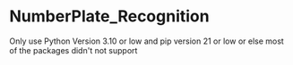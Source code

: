 # NumberPlate_Recognition

Only use Python Version 3.10 or low and pip version 21 or low or else most of the packages didn't not support